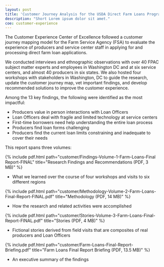 ```yaml
---
layout: post
title: 'Customer Journey Analysis for the USDA Direct Farm Loans Program'
description: "Short Lorem ipsum dolor sit amet."
coe: customer-experience
---
```


The Customer Experience Center of Excellence followed a customer journey mapping model for the Farm Service Agency (FSA) to evaluate the experience of producers and service center staff in applying for and processing direct farm loan applications.

We conducted interviews and ethnographic observations with over 40 FPAC subject matter experts and employees in Washington DC and at six service centers, and almost 40 producers in six states. We also hosted four workshops with stakeholders in Washington, DC to guide the research, update the customer journey map, vet important findings, and develop recommended solutions to improve the customer experience.

Among the 13 key findings, the following were identified as the most impactful:
- Producers value in person interactions with Loan Officers
- Loan Officers deal with fragile and limited technology at service centers
- First-time borrowers need help understanding the entire loan process
- Producers find loan forms challenging
- Producers find the current loan limits constraining and inadequate to cover their needs

This report spans three volumes:

{% include pdf.html path="customer/Findings-Volume-1-Farm-Loans-Final Report-FINAL" title="Research Findings and Recommendations (PDF, 3 MB)" %}
- What we learned over the course of four workshops and visits to six different regions

{% include pdf.html path="customer/Methodology-Volume-2-Farm-Loans-Final-Report-FINAL.pdf" title="Methodology (PDF, 14 MB)" %}
- How the research and related activities were accomplished 

{% include pdf.html path="customer/Stories-Volume-3-Farm-Loans-Final-Report-FINAL.pdf" title="Stories (PDF, 4 MB)" %}
- Fictional stories derived from field visits that are composites of real producers and Loan Officers

{% include pdf.html path="customer/Farm-Loans-Final-Report-Briefing.pdf" title="Farm Loans Final Report Briefing (PDF, 13.5 MB)" %}
- An executive summary of the findings
